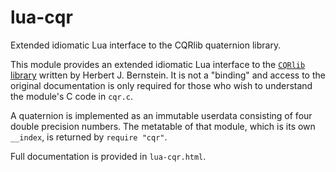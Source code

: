 # lua-cqr
Extended idiomatic Lua interface to the CQRlib quaternion library.

This module provides an extended idiomatic Lua interface to the [`CQRlib` 
library](https://sourceforge.net/projects/cqrlib) written by 
Herbert J. Bernstein. It is not a "binding" and access to the original
documentation is only required for those who wish to understand the 
module's C code in `cqr.c`.

A quaternion is implemented as an immutable userdata consisting of four 
double precision numbers. The metatable of that module, which is its own 
`__index`, is returned by `require "cqr"`.

Full documentation is provided in `lua-cqr.html`.

